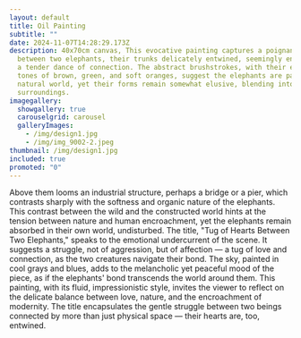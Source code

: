 ```yaml
---
layout: default
title: Oil Painting
subtitle: ""
date: 2024-11-07T14:28:29.173Z
description: 40x70cm canvas, This evocative painting captures a poignant moment
  between two elephants, their trunks delicately entwined, seemingly engaging in
  a tender dance of connection. The abstract brushstrokes, with their earthy
  tones of brown, green, and soft oranges, suggest the elephants are part of the
  natural world, yet their forms remain somewhat elusive, blending into their
  surroundings.
imagegallery:
  showgallery: true
  carouselgrid: carousel
  galleryImages:
    - /img/design1.jpg
    - /img/img_9002-2.jpeg
thumbnail: /img/design1.jpg
included: true
promoted: "0"
---
```

Above them looms an industrial structure, perhaps a bridge or a pier, which contrasts sharply with the softness and organic nature of the elephants. This contrast between the wild and the constructed world hints at the tension between nature and human encroachment, yet the elephants remain absorbed in their own world, undisturbed. The title, "Tug of Hearts Between Two Elephants," speaks to the emotional undercurrent of the scene. It suggests a struggle, not of aggression, but of affection — a tug of love and connection, as the two creatures navigate their bond. The sky, painted in cool grays and blues, adds to the melancholic yet peaceful mood of the piece, as if the elephants' bond transcends the world around them. This painting, with its fluid, impressionistic style, invites the viewer to reflect on the delicate balance between love, nature, and the encroachment of modernity. The title encapsulates the gentle struggle between two beings connected by more than just physical space — their hearts are, too, entwined.